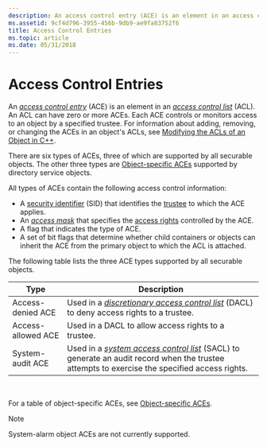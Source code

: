 ```yaml
---
description: An access control entry (ACE) is an element in an access control list (ACL).
ms.assetid: 9cf4d796-3955-456b-9db9-ae9fa83752f6
title: Access Control Entries
ms.topic: article
ms.date: 05/31/2018
---
```


# Access Control Entries

An [*access control entry*](/windows/desktop/SecGloss/a-gly) (ACE) is an element in an [*access control list*](/windows/desktop/SecGloss/a-gly) (ACL). An ACL can have zero or more ACEs. Each ACE controls or monitors access to an object by a specified trustee. For information about adding, removing, or changing the ACEs in an object's ACLs, see [Modifying the ACLs of an Object in C++](modifying-the-acls-of-an-object-in-c--.md).

There are six types of ACEs, three of which are supported by all securable objects. The other three types are [Object-specific ACEs](object-specific-aces.md) supported by directory service objects.

All types of ACEs contain the following access control information:

-   A [security identifier](security-identifiers.md) (SID) that identifies the [trustee](trustees.md) to which the ACE applies.
-   An [*access mask*](/windows/desktop/SecGloss/a-gly) that specifies the [access rights](access-rights-and-access-masks.md) controlled by the ACE.
-   A flag that indicates the type of ACE.
-   A set of bit flags that determine whether child containers or objects can inherit the ACE from the primary object to which the ACL is attached.

The following table lists the three ACE types supported by all securable objects.



| Type               | Description                                                                                                                                                                                                                                      |
|--------------------|--------------------------------------------------------------------------------------------------------------------------------------------------------------------------------------------------------------------------------------------------|
| Access-denied ACE  | Used in a [*discretionary access control list*](/windows/desktop/SecGloss/d-gly) (DACL) to deny access rights to a trustee.                                       |
| Access-allowed ACE | Used in a DACL to allow access rights to a trustee.                                                                                                                                                                                              |
| System-audit ACE   | Used in a [*system access control list*](/windows/desktop/SecGloss/s-gly) (SACL) to generate an audit record when the trustee attempts to exercise the specified access rights. |



 

For a table of object-specific ACEs, see [Object-specific ACEs](object-specific-aces.md).

> [!Note]  
> System-alarm object ACEs are not currently supported.

 

 

 
